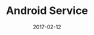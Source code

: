 ---
layout: post
title: "Android Service"
date: 2017-02-12
excerpt: "Service是Android系统中的四大组件之一，它是一种长生命周期的，没有可视化界面，运行于后台的一种服务程序。"
tags: [android, service, java]
comments: true
---